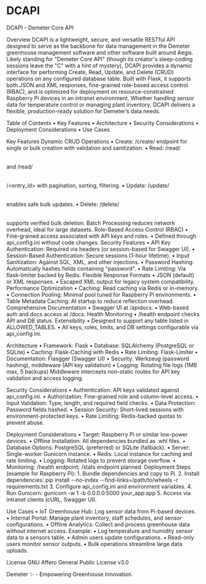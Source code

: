 # DCAPI
DCAPI - Demeter Core API

Overview
DCAPI is a lightweight, secure, and versatile RESTful API designed to serve as the backbone for data management in the Demeter greenhouse management software and other software built around Aegis. Likely standing for "Demeter Core API" (though its creator's sleep-coding sessions leave the "C" with a hint of mystery), DCAPI provides a dynamic interface for performing Create, Read, Update, and Delete (CRUD) operations on any configured database table.
Built with Flask, it supports both JSON and XML responses, fine-grained role-based access control (RBAC), and is optimized for deployment on resource-constrained Raspberry Pi devices in an intranet environment.
Whether handling sensor data for temperature control or managing plant inventory, DCAPI delivers a flexible, production-ready solution for Demeter’s data needs.

Table of Contents
    • Key Features
    • Architecture
    • Security Considerations
    • Deployment Considerations
    • Use Cases

Key Features
Dynamic CRUD Operations
    • Create: /create/<table> endpoint for single or bulk creation with validation and sanitization.
    • Read: /read/<table> and /read/<table>/<entry_id> with pagination, sorting, filtering.
    • Update: /update/<table> enables safe bulk updates.
    • Delete: /delete/<table> supports verified bulk deletion.
Batch Processing reduces network overhead, ideal for large datasets.
Role-Based Access Control (RBAC)
    • Fine-grained access associated with API keys and roles.
    • Defined through api_config.ini without code changes.
Security Features
    • API Key Authentication: Required via headers (or session-based for Swagger UI).
    • Session-Based Authentication: Secure sessions (1-hour lifetime).
    • Input Sanitization: Against SQL, XML, and other injections.
    • Password Hashing: Automatically hashes fields containing "password".
    • Rate Limiting: Via flask-limiter backed by Redis.
Flexible Response Formats
    • JSON (default) or XML responses.
    • Escaped XML output for legacy system compatibility.
Performance Optimization
    • Caching: Read caching via Redis or in-memory.
    • Connection Pooling: Minimal pool tuned for Raspberry Pi environments.
    • Table Metadata Caching: At startup to reduce reflection overhead.
Comprehensive Documentation
    • Swagger UI at /apidocs.
    • Web-based auth and docs access at /docs.
Health Monitoring
    • /health endpoint checks API and DB status.
Extensibility
    • Designed to support any table listed in ALLOWED_TABLES.
    • All keys, roles, limits, and DB settings configurable via api_config.ini.

Architecture
    • Framework: Flask
    • Database: SQLAlchemy (PostgreSQL or SQLite)
    • Caching: Flask-Caching with Redis
    • Rate Limiting: Flask-Limiter
    • Documentation: Flasgger (Swagger UI)
    • Security: Werkzeug (password hashing), middleware (API key validation)
    • Logging: Rotating file logs (1MB max, 5 backups)
Middleware intercepts non-static routes for API key validation and access logging.

Security Considerations
    • Authentication: API keys validated against api_config.ini.
    • Authorization: Fine-grained role and column-level access.
    • Input Validation: Type, length, and required field checks.
    • Data Protection: Password fields hashed.
    • Session Security: Short-lived sessions with environment-protected keys.
    • Rate Limiting: Redis-backed quotas to prevent abuse.

Deployment Considerations
    • Target: Raspberry Pi or similar low-power devices.
    • Offline Installation: All dependencies bundled as .whl files.
    • Database Options: PostgreSQL (preferred) or SQLite (fallback).
    • Server: Single-worker Gunicorn instance.
    • Redis: Local instance for caching and rate limiting.
    • Logging: Rotated logs to prevent storage overflow.
    • Monitoring: /health endpoint; /stats endpoint planned.
Deployment Steps (example for Raspberry Pi):
    1. Bundle dependencies and copy to Pi.
    2. Install dependencies:
       pip install --no-index --find-links=/path/to/wheels -r requirements.txt
    3. Configure api_config.ini and environment variables.
    4. Run Gunicorn:
       gunicorn -w 1 -b 0.0.0.0:5000 your_app:app
    5. Access via intranet clients (cURL, Swagger UI).

Use Cases
    • IoT Greenhouse Hub: Log sensor data from Pi-based devices.
    • Internal Portal: Manage plant inventory, staff schedules, and sensor configurations.
    • Offline Analytics: Collect and process greenhouse data without internet access.
Example:
    • Log temperature and humidity sensor data to a sensors table.
    • Admin users update configurations.
    • Read-only users monitor sensor outputs.
    • Bulk operations streamline large data uploads.

License
GNU Affero General Public License v3.0

Demeter ✨ - Empowering Greenhouse Innovation.
